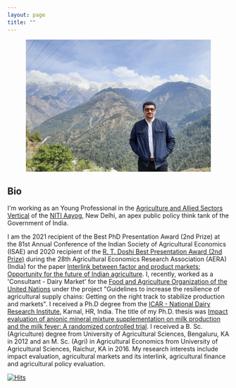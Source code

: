 ```yaml
---
layout: page
title: ""
---
```

<p align="center">
  <img width="420" height="300" src="20210313_115737.jpg">
</p>

## Bio ##

  I'm working as an Young Professional in the [Agriculture and Allied Sectors Vertical](https://www.niti.gov.in/index.php/verticals/agriculture) of the [NITI Aayog](https://www.niti.gov.in/), New Delhi, an apex public policy think tank of the Government of India.
  
 I am the 2021 recipient of the Best PhD Presentation Award (2nd Prize) at the 81st Annual Conference of the Indian Society of Agricultural Economics (ISAE) and 2020 recipient of the [R. T. Doshi Best Presentation Award (2nd Prize)](http://aeraindia.in/bestpaperpresentation) during the 28th  Agricultural Economics Research Association (AERA) (India) for the paper [Interlink between factor and product markets: Opportunity for the future of Indian agriculture](https://ageconsearch.umn.edu/record/310338?ln=en).
  I, recently, worked as a 'Consultant - Dairy Market' for the [Food and Agriculture Organization of the United Nations](https://www.fao.org/about/en/) under the project "Guidelines to increase the resilience of agricultural supply chains: Getting on the right track to stabilize production and markets".
   I received a Ph.D degree from the [ICAR - National Dairy Research Institute](http://ndri.res.in/), Karnal, HR, India. The title of my Ph.D. thesis was [Impact evaluation of anionic mineral mixture supplementation on milk production and the milk fever: A randomized controlled trial](https://www.socialscienceregistry.org/trials/5108). I received a B. Sc. (Agriculture) degree from University of Agricultural Sciences, Bengaluru, KA in 2012 and an M. Sc. (Agri) in Agricultural Economics from University of Agricultural Sciences, Raichur, KA in 2016.
  My research interests include impact evaluation, agricultural markets and its interlink, agricultural finance and agricultural policy evaluation.
  






















[![Hits](https://hits.seeyoufarm.com/api/count/incr/badge.svg?url=https%3A%2F%2Fadeeth07.github.io&count_bg=%233DC8C7&title_bg=%23555555&icon=&icon_color=%23E7E7E7&title=Visitors&edge_flat=false)](https://hits.seeyoufarm.com)
